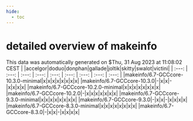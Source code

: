 ```yaml
---
hide:
  - toc
---
```


detailed overview of makeinfo
=============================


This data was automatically generated on $Thu, 31 Aug 2023 at 11:08:02 CEST
| |accelgor|doduo|donphan|gallade|joltik|skitty|swalot|victini|
| :---: | :---: | :---: | :---: | :---: | :---: | :---: | :---: | :---: |
|makeinfo/6.7-GCCcore-10.3.0-minimal|x|x|x|x|x|x|x|x|
|makeinfo/6.7-GCCcore-10.3.0|-|x|x|-|x|x|x|x|
|makeinfo/6.7-GCCcore-10.2.0-minimal|x|x|x|x|x|x|x|x|
|makeinfo/6.7-GCCcore-10.2.0|-|x|x|x|x|x|x|x|
|makeinfo/6.7-GCCcore-9.3.0-minimal|x|x|x|x|x|x|x|x|
|makeinfo/6.7-GCCcore-9.3.0|-|x|x|-|x|x|x|x|
|makeinfo/6.7-GCCcore-8.3.0-minimal|x|x|x|x|x|x|x|x|
|makeinfo/6.7-GCCcore-8.3.0|-|x|x|-|x|x|x|x|
